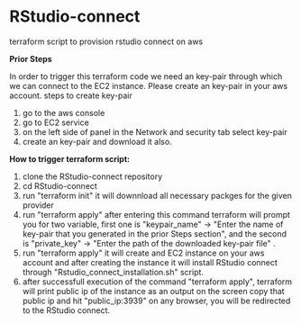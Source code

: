 # RStudio-connect
terraform script to provision rstudio connect on aws

**Prior Steps**

In order to trigger this terraform code we need an key-pair through which we can connect to the EC2 instance. Please create an key-pair in your aws account.
steps to create key-pair
  1. go to the aws console
  2. go to EC2 service
  3. on the left side of panel in the Network and security tab select key-pair
  4. create an key-pair and download it also.

**How to trigger terraform script:**
 1. clone the RStudio-connect repository
 2. cd RStudio-connect
 3. run "terraform init" it will downnload all necessary packges for the given provider
 4. run "terraform apply" after entering this command terraform will prompt you for two variable, first one is "keypair_name" -> "Enter the name of key-pair that you generated in the prior Steps section", and the second is "private_key" -> "Enter the path of the downloaded key-pair file" .
 5. run "terraform apply" it will create and EC2 instance on your aws account and after creating the instance it will install RStudio connect through "Rstudio_connect_installation.sh" script.
 6. after successfull execution of the command "terraform apply", terraform will print public ip of the instance as an output on the screen copy that public ip and hit "public_ip:3939" on any browser, you will be redirected to the RStudio connect. 
